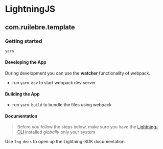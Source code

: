 # LightningJS

## com.ruilebre.template

### Getting started

```bash
yarn
```

#### Developing the App

During development you can use the **watcher** functionality of webpack.

- run `yarn dev` to start webpack dev server

#### Building the App

- run `yarn build` to bundle the files using webpack

#### Documentation

> Before you follow the steps below, make sure you have the
> [Lightning-CLI](https://rdkcentral.github.io/Lightning-CLI/#/) installed _globally_ only your system

Use `lng docs` to open up the Lightning-SDK documentation.
